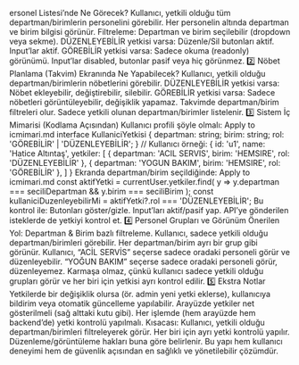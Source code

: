 ersonel Listesi’nde Ne Görecek?
Kullanıcı, yetkili olduğu tüm departman/birimlerin personelini görebilir.
Her personelin altında departman ve birim bilgisi görünür.
Filtreleme: Departman ve birim seçilebilir (dropdown veya sekme).
DÜZENLEYEBİLİR yetkisi varsa:
Düzenle/Sil butonları aktif.
Input’lar aktif.
GÖREBİLİR yetkisi varsa:
Sadece okuma (readonly) görünümü.
Input’lar disabled, butonlar pasif veya hiç görünmez.
2️⃣ Nöbet Planlama (Takvim) Ekranında Ne Yapabilecek?
Kullanıcı, yetkili olduğu departman/birimlerin nöbetlerini görebilir.
DÜZENLEYEBİLİR yetkisi varsa:
Nöbet ekleyebilir, değiştirebilir, silebilir.
GÖREBİLİR yetkisi varsa:
Sadece nöbetleri görüntüleyebilir, değişiklik yapamaz.
Takvimde departman/birim filtreleri olur.
Sadece yetkili olunan departman/birimler listelenir.
3️⃣ Sistem İç Mimarisi (Kodlama Açısından)
Kullanıcı profili şöyle olmalı:
Apply to icmimari.md
  interface KullaniciYetkisi {
    departman: string;
    birim: string;
    rol: 'GÖREBİLİR' | 'DÜZENLEYEBİLİR';
  }
  // Kullanıcı örneği:
  {
    id: 'u1',
    name: 'Hatice Altıntaş',
    yetkiler: [
      { departman: 'ACIL SERVIS', birim: 'HEMSIRE', rol: 'DÜZENLEYEBİLİR' },
      { departman: 'YOGUN BAKIM', birim: 'HEMSIRE', rol: 'GÖREBİLİR' },
    ]
  }
Ekranda departman/birim seçildiğinde:
Apply to icmimari.md
  const aktifYetki = currentUser.yetkiler.find(
    y => y.departman === seciliDepartman && y.birim === seciliBirim
  );
  const kullaniciDuzenleyebilirMi = aktifYetki?.rol === 'DÜZENLEYEBİLİR';
Bu kontrol ile:
Butonları göster/gizle.
Input’ları aktif/pasif yap.
API’ye gönderilen isteklerde de yetkiyi kontrol et.
4️⃣ Personel Grupları ve Görünüm
Önerilen Yol: Departman & Birim bazlı filtreleme.
Kullanıcı, sadece yetkili olduğu departman/birimleri görebilir.
Her departman/birim ayrı bir grup gibi görünür.
Kullanıcı, “ACİL SERVİS” seçerse sadece oradaki personeli görür ve düzenleyebilir.
“YOĞUN BAKIM” seçerse sadece oradaki personeli görür, düzenleyemez.
Karmaşa olmaz, çünkü kullanıcı sadece yetkili olduğu grupları görür ve her biri için yetkisi ayrı kontrol edilir.
5️⃣ Ekstra Notlar
Yetkilerde bir değişiklik olursa (ör. admin yeni yetki eklerse), kullanıcıya bildirim veya otomatik güncelleme yapılabilir.
Arayüzde yetkiler net gösterilmeli (sağ alttaki kutu gibi).
Her işlemde (hem arayüzde hem backend’de) yetki kontrolü yapılmalı.
Kısacası:
Kullanıcı, yetkili olduğu departman/birimleri filtreleyerek görür. Her biri için ayrı yetki kontrolü yapılır. Düzenleme/görüntüleme hakları buna göre belirlenir.
Bu yapı hem kullanıcı deneyimi hem de güvenlik açısından en sağlıklı ve yönetilebilir çözümdür.